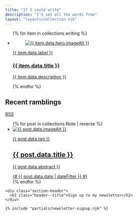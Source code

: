 ```yaml
---
title: "If I could write"
description: "I’d set all the words free"
layout: "layouts/collection.njk"
---
```


<section>
  <ul class="layout-grid--duo spacer-b--l">
    {% for item in collections.writing %}
      <li class="writing-card">
        <a href="{{ item.url }}">
          <figure>
            <img src="{{ item.data.hero.image }}" alt="{{ item.data.hero.imageAlt }}" />
          </figure>
          <p>{{ item.data.label }}</p>
          <h3>{{ item.data.title }}</h3>
          <p>{{ item.data.description }}</p>
        </a>
      </li>
    {% endfor %}
  </ul>

  <div class="section-header">
    <h2 class="header--title">Recent ramblings</h2>
    <div class="header--meta">
      <a class="link--pill link--rss" href="{{ site.url }}/feed.xml">RSS</a>
    </div>
  </div>

  <ul class="post-list spacer-b--m">
    {% for post in collections.Note | reverse %}
      <li class="post-teaser">
        <a class="post-teaser--link" href="{{ post.url }}">
            <img class="post-teaser--thumb" src="{{ post.data.image }}" alt="{{ post.data.imageAlt }}">
          <div class="post-teaser--data">
            <div class="post-teaser--title">
              <p>{{ post.data.tag }}</p>
              <h2>{{ post.data.title }}</h2>
              <p>{{ post.data.abstract }}</p>
            </div>
            {# <date class="post-teaser--date">{{ post.data.date | dateFilter }}</date> #}
          </div>
        </a>
      </li>
    {% endfor %}
  </ul>

</section>

<section class="section--large accent">
  <div class="container--normal">

    <div class="section-header">
      <h2 class="header--title">Sign up to my newsletter</h2>
    </div>

    {% include "partials/newsletter-signup.njk" %}
  </div>
</section>
